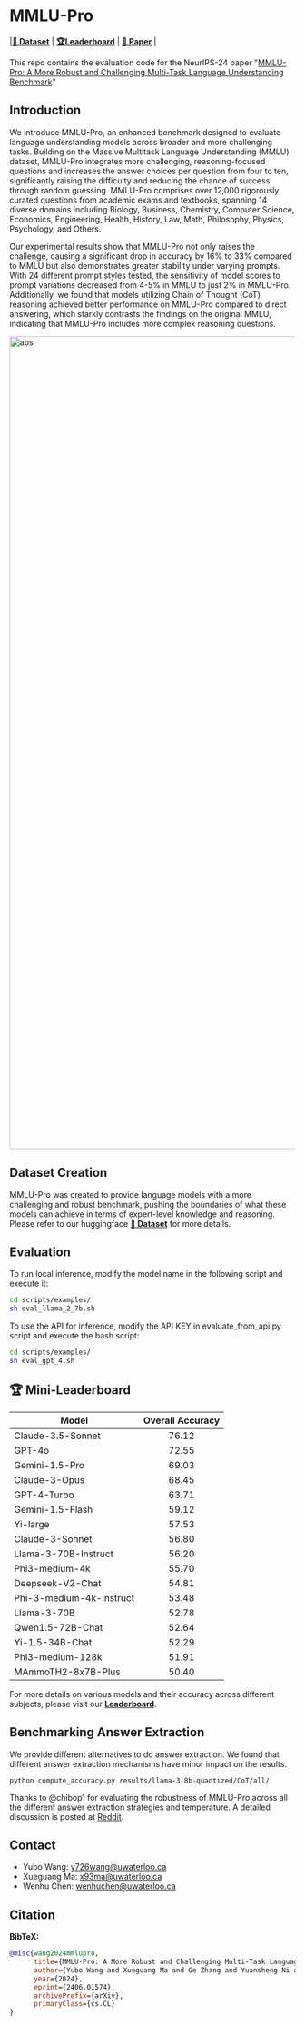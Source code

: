 # MMLU-Pro

|[**🤗 Dataset**](https://huggingface.co/datasets/TIGER-Lab/MMLU-Pro) | [**🏆Leaderboard**](https://huggingface.co/spaces/TIGER-Lab/MMLU-Pro) | [**📖 Paper**](https://arxiv.org/abs/2406.01574) |

This repo contains the evaluation code for the NeurIPS-24 paper "[MMLU-Pro: A More Robust and Challenging Multi-Task Language Understanding Benchmark](https://arxiv.org/abs/2406.01574.pdf)"

## Introduction
We introduce MMLU-Pro, an enhanced benchmark designed to evaluate language understanding models across broader and more challenging tasks. Building on the Massive Multitask Language Understanding (MMLU) dataset, MMLU-Pro integrates more challenging, reasoning-focused questions and increases the answer choices per question from four to ten, significantly raising the difficulty and reducing the chance of success through random guessing. MMLU-Pro comprises over 12,000 rigorously curated questions from academic exams and textbooks, spanning 14 diverse domains including Biology, Business, Chemistry, Computer Science, Economics, Engineering, Health, History, Law, Math, Philosophy, Physics, Psychology, and Others.  

Our experimental results show that MMLU-Pro not only raises the challenge, causing a significant drop in accuracy by 16% to 33% compared to MMLU but also demonstrates greater stability under varying prompts. With 24 different prompt styles tested, the sensitivity of model scores to prompt variations decreased from 4-5% in MMLU to just 2% in MMLU-Pro. Additionally, we found that models utilizing Chain of Thought (CoT) reasoning achieved better performance on MMLU-Pro compared to direct answering, which starkly contrasts the findings on the original MMLU, indicating that MMLU-Pro includes more complex reasoning questions. 

<img width="1432" alt="abs" src="https://github.com/TIGER-AI-Lab/MMLU-Pro/assets/20929360/8e369fc2-5b6b-4bab-8a44-9e222e742027">

## Dataset Creation
MMLU-Pro was created to provide language models with a more challenging and robust benchmark, pushing the boundaries of what these models can achieve in terms of expert-level knowledge and reasoning. Please refer to our huggingface [**🤗 Dataset**](https://huggingface.co/datasets/TIGER-Lab/MMLU-Pro) for more details.

## Evaluation

To run local inference, modify the model name in the following script and execute it:

```bash
cd scripts/examples/
sh eval_llama_2_7b.sh
```

To use the API for inference, modify the API KEY in evaluate_from_api.py script and execute the bash script:

```bash
cd scripts/examples/
sh eval_gpt_4.sh
```
## 🏆 Mini-Leaderboard
| Model                          | Overall Accuracy | 
|--------------------------------|:----------------:|
| Claude-3.5-Sonnet              | 76.12            |
| GPT-4o                         | 72.55            | 
| Gemini-1.5-Pro                 | 69.03            |
| Claude-3-Opus                  | 68.45            |
| GPT-4-Turbo                    | 63.71            | 
| Gemini-1.5-Flash               | 59.12            |
| Yi-large                       | 57.53            |
| Claude-3-Sonnet                | 56.80            |
| Llama-3-70B-Instruct           | 56.20            |
| Phi3-medium-4k                 | 55.70            |
| Deepseek-V2-Chat               | 54.81            |
| Phi-3-medium-4k-instruct       | 53.48            |
| Llama-3-70B                    | 52.78            |
| Qwen1.5-72B-Chat               | 52.64            |
| Yi-1.5-34B-Chat                | 52.29            |
| Phi3-medium-128k               | 51.91            |
| MAmmoTH2-8x7B-Plus             | 50.40            |

For more details on various models and their accuracy across different subjects, please visit our [**Leaderboard**](https://huggingface.co/spaces/TIGER-Lab/MMLU-Pro).

## Benchmarking Answer Extraction
We provide different alternatives to do answer extraction. We found that different answer extraction mechanisms have minor impact on the results.
```
python compute_accuracy.py results/llama-3-8b-quantized/CoT/all/
```

Thanks to @chibop1 for evaluating the robustness of MMLU-Pro across all the different answer extraction strategies and temperature. A detailed discussion is posted at [Reddit](https://www.reddit.com/r/LocalLLaMA/comments/1e4eyoi/mmlu_pro_how_different_parameters_and_regex/).

## Contact
- Yubo Wang: y726wang@uwaterloo.ca
- Xueguang Ma: x93ma@uwaterloo.ca
- Wenhu Chen: wenhuchen@uwaterloo.ca

## Citation

**BibTeX:**
```bibtex
@misc{wang2024mmlupro,
      title={MMLU-Pro: A More Robust and Challenging Multi-Task Language Understanding Benchmark}, 
      author={Yubo Wang and Xueguang Ma and Ge Zhang and Yuansheng Ni and Abhranil Chandra and Shiguang Guo and Weiming Ren and Aaran Arulraj and Xuan He and Ziyan Jiang and Tianle Li and Max Ku and Kai Wang and Alex Zhuang and Rongqi Fan and Xiang Yue and Wenhu Chen},
      year={2024},
      eprint={2406.01574},
      archivePrefix={arXiv},
      primaryClass={cs.CL}
}
```

